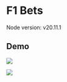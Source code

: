 # F1 Bets

Node version: v20.11.1

## Demo

![]("./images/home.png")

![]("./images/chooseYourDriver.png")
